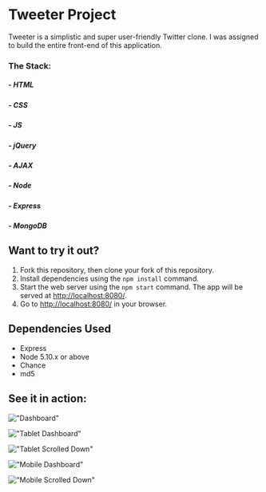 # Tweeter Project

Tweeter is a simplistic and super user-friendly Twitter clone.
I was assigned to build the entire front-end of this application. 

### The Stack:
##### - HTML
##### - CSS
##### - JS
##### - jQuery
##### - AJAX
##### - Node
##### - Express
##### - MongoDB

## Want to try it out?

1. Fork this repository, then clone your fork of this repository.
2. Install dependencies using the `npm install` command.
3. Start the web server using the `npm start` command. The app will be served at <http://localhost:8080/>.
4. Go to <http://localhost:8080/> in your browser.

## Dependencies Used

- Express
- Node 5.10.x or above
- Chance
- md5

## See it in action:

!["Dashboard"](docs/desk2.png)

!["Tablet Dashboard"](docs/tab2.png)

!["Tablet Scrolled Down"](docs/tab3.png)

!["Mobile Dashboard"](docs/mob2.png)

!["Mobile Scrolled Down"](docs/mob1.png)